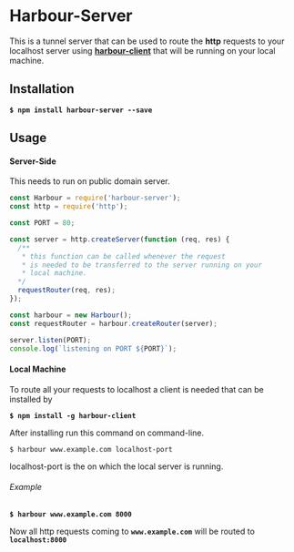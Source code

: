 # Harbour-Server

This is a tunnel server that can be used to route the __http__ requests to your localhost server using [__harbour-client__](https://github.com/nrjais/harbour-client) that will be running on your local machine.

## Installation
__`$ npm install harbour-server --save`__

## Usage

#### Server-Side
This needs to run on public domain server.
```` javascript
const Harbour = require('harbour-server');
const http = require('http');

const PORT = 80;

const server = http.createServer(function (req, res) {
  /**
   * this function can be called whenever the request
   * is needed to be transferred to the server running on your
   * local machine.
  */
  requestRouter(req, res);
});

const harbour = new Harbour();
const requestRouter = harbour.createRouter(server);

server.listen(PORT);
console.log(`listening on PORT ${PORT}`);
````

#### Local Machine
To route all your requests to localhost a client is needed that can be installed by

__`$ npm install -g harbour-client`__

After installing run this command on command-line.

`$ harbour www.example.com localhost-port`

localhost-port is the on which the local server is running.

###### Example
__`$ harbour www.example.com 8000`__

Now all http requests coming to __`www.example.com`__ will be routed to __`localhost:8000`__
